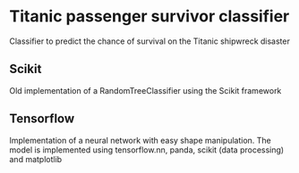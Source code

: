 # Titanic passenger survivor classifier

Classifier to predict the chance of survival on the Titanic shipwreck disaster

## Scikit

Old implementation of a RandomTreeClassifier using the Scikit framework

## Tensorflow
Implementation of a neural network with easy shape manipulation. The model is implemented using tensorflow.nn, panda, scikit (data processing) and matplotlib
